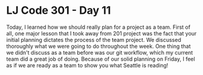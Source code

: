 # LJ Code 301 - Day 11

Today, I learned how we should really plan for a project as a team. First of all, one major lesson that I took away from 201 project was the fact that your initial planning dictates the process of the team project. We discussed thoroughly what we were going to do throughout the week. One thing that we didn't discuss as a team before was our git workflow, which my current team did a great job of doing. Because of our solid planning on Friday, I feel as if we are ready as a team to show you what Seattle is reading! 
